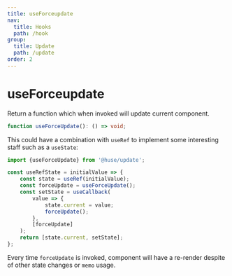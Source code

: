```yaml
---
title: useForceupdate
nav:
  title: Hooks
  path: /hook
group:
  title: Update
  path: /update
order: 2
---
```


# useForceupdate

Return a function which when invoked will update current component.

```typescript
function useForceUpdate(): () => void;
```

This could have a combination with `useRef` to implement some interesting staff such as a `useState`:

```javascript
import {useForceUpdate} from '@huse/update';

const useRefState = initialValue => {
    const state = useRef(initialValue);
    const forceUpdate = useForceUpdate();
    const setState = useCallback(
        value => {
            state.current = value;
            forceUpdate();
        },
        [forceUpdate]
    );
    return [state.current, setState];
};
```

Every time `forceUpdate` is invoked, component will have a re-render despite of other state changes or `memo` usage.

<code src='./demo/useForceUpdate.tsx'>
